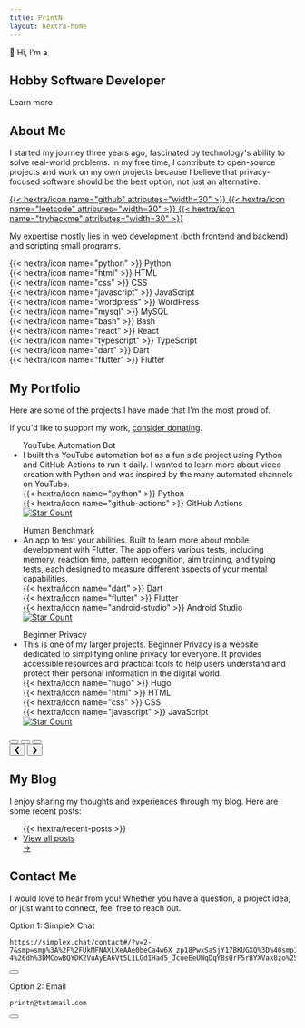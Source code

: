 ```yaml
---
title: PrintN
layout: hextra-home
---
```

<div class="nav-dots">
    <div class="nav-dot active" data-title="Home" data-target="home"></div>
    <div class="nav-dot" data-title="About" data-target="about"></div>
    <div class="nav-dot" data-title="Portfolio" data-target="portfolio"></div>
    <div class="nav-dot" data-title="Blog" data-target="blog"></div>
    <div class="nav-dot" data-title="Contact" data-target="contact"></div>
</div>

<section id="home">
    <div class="-hx-mt-20">
        <div class="hx-font-semibold hero-intro-text">👋 Hi, I'm a</div>
        <div class="rotating-text-wrapper hx-font-semibold">
            <h2 id="rotating-text">Hobby Software Developer</h2>
        </div>
    </div>
    <a onclick="learnMore();" class="learn-more-btn bounce">
        Learn more
    </a>
</section>

<section id="about">
    <div class="hx-container hx-text-center">
        <h2 class="hx-text-4xl hx-font-bold hx-mb-4">About Me</h2>
        <p class="hx-text-lg">
            I started my journey three years ago, fascinated by technology's ability to solve real-world problems. In my free time, I contribute to open-source projects and work on my own projects because I believe that privacy-focused software should be the best option, not just an alternative.
        </p>
        <div class="social-media hx-flex hx-flex-wrap hx-justify-center hx-gap-4 hx-my-1.5">
            <a href="https://github.com/PrintN" title="GitHub" target="_blank" rel="noopener noreferrer" class="hx-text-black dark:hx-text-white">
            {{< hextra/icon name="github" attributes="width=30" >}}
            </a>
            <a href="https://leetcode.com/PrintN" title="LeetCode" target="_blank" rel="noopener noreferrer" class="hx-text-black dark:hx-text-white">
            {{< hextra/icon name="leetcode" attributes="width=30" >}}
            </a>
            <a href="https://tryhackme.com/p/PrintN" title="TryHackMe" target="_blank" rel="noopener noreferrer" class="hx-text-black dark:hx-text-white">
            {{< hextra/icon name="tryhackme" attributes="width=30" >}}
            </a>
        </div>
        <p class="hx-text-lg">
            My expertise mostly lies in web development (both frontend and backend) and scripting small programs.
        </p>
        <div class="tech-icons hx-mt-2">
            <div class="icon-container">
                {{< hextra/icon name="python" >}}
                <span class="tooltip">Python</span>
            </div>
            <div class="icon-container">
                {{< hextra/icon name="html" >}}
                <span class="tooltip">HTML</span>
            </div>
            <div class="icon-container">
                {{< hextra/icon name="css" >}}
                <span class="tooltip">CSS</span>
            </div>
            <div class="icon-container">
                {{< hextra/icon name="javascript" >}}
                <span class="tooltip">JavaScript</span>
            </div>
            <div class="icon-container">
                {{< hextra/icon name="wordpress" >}}
                <span class="tooltip">WordPress</span>
            </div>
            <div class="icon-container">
                {{< hextra/icon name="mysql" >}}
                <span class="tooltip">MySQL</span>
            </div>
            <div class="icon-container">
                {{< hextra/icon name="bash" >}}
                <span class="tooltip">Bash</span>
            </div>
            <div class="icon-container">
                {{< hextra/icon name="react" >}}
                <span class="tooltip">React</span>
            </div>
            <div class="icon-container">
                {{< hextra/icon name="typescript" >}}
                <span class="tooltip">TypeScript</span>
            </div>
            <div class="icon-container">
                {{< hextra/icon name="dart" >}}
                <span class="tooltip">Dart</span>
            </div>
            <div class="icon-container">
                {{< hextra/icon name="flutter" >}}
                <span class="tooltip">Flutter</span>
            </div>
        </div>
    </div>
</section>

<section id="portfolio" class="portfolio-carousel">
    <div class="hx-container hx-text-center">
        <h2 class="hx-text-4xl hx-font-bold hx-mb-4">My Portfolio</h2>
        <p class="hx-text-lg hx-mb-6">
            Here are some of the projects I have made that I'm the most proud of.
        </p>
        <p class="hx-text-lg hx-mb-6">
            If you'd like to support my work, <a href="/donate">consider donating</a>.
        </p>
        <div class="carousel">
            <div class="slides">
                <div class="slide active">
                    <ul class="hx-list-disc hx-pl-5">
                        <span class="hx-text-2xl hx-font-bold">YouTube Automation Bot</span>
                        <li class="hx-mb-2">I built this YouTube automation bot as a fun side project using Python and GitHub Actions to run it daily. I wanted to learn more about video creation with Python and was inspired by the many automated channels on YouTube.</li>
                        <div class="tech-icons hx-mt-2">
                            <div class="icon-container">
                                {{< hextra/icon name="python" >}}
                                <span class="tooltip">Python</span>
                            </div>
                            <div class="icon-container">
                                {{< hextra/icon name="github-actions" >}}
                                <span class="tooltip">GitHub Actions</span>
                            </div>
                        </div>
                        <a href="https://github.com/PrintN/Youtube-Automation-Bot" target="_blank"><img src="https://img.shields.io/github/stars/PrintN/Youtube-Automation-Bot?style=social" alt="Star Count"></a>
                    </ul>
                </div>
                <div class="slide">
                    <ul class="hx-list-disc hx-pl-5">
                        <span class="hx-text-2xl hx-font-bold">Human Benchmark</span>
                        <li class="hx-mb-2">An app to test your abilities. Built to learn more about mobile development with Flutter. The app offers various tests, including memory, reaction time, pattern recognition, aim training, and typing tests, each designed to measure different aspects of your mental capabilities.</li>
                        <div class="tech-icons hx-mt-2">
                            <div class="icon-container">
                                {{< hextra/icon name="dart" >}}
                                <span class="tooltip">Dart</span>
                            </div>
                            <div class="icon-container">
                                {{< hextra/icon name="flutter" >}}
                                <span class="tooltip">Flutter</span>
                            </div>
                            <div class="icon-container">
                                {{< hextra/icon name="android-studio" >}}
                                <span class="tooltip">Android Studio</span>
                            </div>
                        </div>
                        <a href="https://github.com/PrintN/Human-Benchmark" target="_blank"><img src="https://img.shields.io/github/stars/PrintN/Human-Benchmark?style=social" alt="Star Count"></a>
                    </ul>
                </div>
                <div class="slide">
                    <ul class="hx-list-disc hx-pl-5">
                        <span class="hx-text-2xl hx-font-bold">Beginner Privacy</span>
                        <li class="hx-mb-2">This is one of my larger projects. Beginner Privacy is a website dedicated to simplifying online privacy for everyone. It provides accessible resources and practical tools to help users understand and protect their personal information in the digital world.</li>
                        <div class="tech-icons hx-mt-2">
                            <div class="icon-container">
                                {{< hextra/icon name="hugo" >}}
                                <span class="tooltip">Hugo</span>
                            </div>
                            <div class="icon-container">
                                {{< hextra/icon name="html" >}}
                                <span class="tooltip">HTML</span>
                            </div>
                            <div class="icon-container">
                                {{< hextra/icon name="css" >}}
                                <span class="tooltip">CSS</span>
                            </div>
                            <div class="icon-container">
                                {{< hextra/icon name="javascript" >}}
                                <span class="tooltip">JavaScript</span>
                            </div>
                        </div>
                        <a href="https://github.com/BeginnerPrivacy/beginnerprivacy.github.io" target="_blank"><img src="https://img.shields.io/github/stars/BeginnerPrivacy/beginnerprivacy.github.io?style=social" alt="Star Count"></a>
                    </ul>
                </div>
            </div>
            <div class="indicators">
                <button class="indicator active" aria-label="Go to slide 1"></button>
                <button class="indicator" aria-label="Go to slide 2"></button>
                <button class="indicator" aria-label="Go to slide 3"></button>
            </div>
        </div>
        <button class="carousel-button prev" aria-label="Previous slide">&#10094;</button>
        <button class="carousel-button next" aria-label="Next slide">&#10095;</button>
    </div>
</section>

<section id="blog">
    <div class="hx-container hx-text-center">
        <h2 class="hx-text-4xl hx-font-bold hx-mb-4">My Blog</h2>
        <p class="hx-text-lg hx-mb-6">
            I enjoy sharing my thoughts and experiences through my blog. Here are some recent posts:
        </p>
        <ul class="hx-list-disc hx-pl-5 hx-mb-2 hx-inline-flex hx-flex-wrap hx-justify-center">
            {{< hextra/recent-posts >}}
            <a href="/blog" class="hx-text-primary-600 hover:hx-text-primary-800"><li class="blog-post-card">View all posts<br><div class="blog-arrow">&rarr;</div></li></a>
        </ul>
    </div>
</section>

<section id="contact">
    <div class="hx-container hx-text-center">
        <h2 class="hx-text-4xl hx-font-bold hx-mb-4">Contact Me</h2>
        <p class="hx-text-lg hx-mb-6">
            I would love to hear from you! Whether you have a question, a project idea, or just want to connect, feel free to reach out.
        </p>
        <p>Option 1: SimpleX Chat</p>
        <div class="hextra-code-block hx-relative hx-m-0-auto hx-max-w-60vw hx-group/code">
            <div>
                <div class="highlight">
                    <pre tabindex="0" class="chroma"><code class="language-bash" data-lang="bash">https://simplex.chat/contact#/?v=2-7&smp=smp%3A%2F%2FUkMFNAXLXeAAe0beCa4w6X_zp18PwxSaSjY17BKUGXQ%3D%40smp12.simplex.im%2Fpp0TKpGjO4zqj42t8H2Mgxkm9J3zgure%23%2F%3Fv%3D1-4%26dh%3DMCowBQYDK2VuAyEA6Vt5L1LGdIHad5_JcoeEeUWqDqYBsQrF5rBYXVax8zo%253D%26q%3Dc%26srv%3Die42b5weq7zdkghocs3mgxdjeuycheeqqmksntj57rmejagmg4eor5yd.onion</code></pre>
                </div>
            </div>
            <div class="hextra-code-copy-btn-container hx-opacity-0 hx-transition group-hover/code:hx-opacity-100 hx-flex hx-gap-1 hx-absolute hx-m-[11px] hx-right-0 hx-top-0"><button class="hextra-code-copy-btn hx-group/copybtn hx-transition-all active:hx-opacity-50 hx-bg-primary-700/5 hx-border hx-border-black/5 hx-text-gray-600 hover:hx-text-gray-900 hx-rounded-md hx-p-1.5 dark:hx-bg-primary-300/10 dark:hx-border-white/10 dark:hx-text-gray-400 dark:hover:hx-text-gray-50" title="Copy code"><div class="copy-icon group-[.copied]/copybtn:hx-hidden hx-pointer-events-none hx-h-4 hx-w-4"></div><div class="success-icon hx-hidden group-[.copied]/copybtn:hx-block hx-pointer-events-none hx-h-4 hx-w-4"></div></button></div>
        </div>
        <p>Option 2: Email</p>
        <div class="hextra-code-block hx-relative hx-m-0-auto hx-max-w-60vw hx-group/code">
            <div>
                <div class="highlight">
                    <pre tabindex="0" class="chroma"><code class="language-bash" data-lang="bash">printn@tutamail.com</code></pre>
                </div>
            </div>
            <div class="hextra-code-copy-btn-container hx-opacity-0 hx-transition group-hover/code:hx-opacity-100 hx-flex hx-gap-1 hx-absolute hx-m-[11px] hx-right-0 hx-top-0"><button class="hextra-code-copy-btn hx-group/copybtn hx-transition-all active:hx-opacity-50 hx-bg-primary-700/5 hx-border hx-border-black/5 hx-text-gray-600 hover:hx-text-gray-900 hx-rounded-md hx-p-1.5 dark:hx-bg-primary-300/10 dark:hx-border-white/10 dark:hx-text-gray-400 dark:hover:hx-text-gray-50" title="Copy code"><div class="copy-icon group-[.copied]/copybtn:hx-hidden hx-pointer-events-none hx-h-4 hx-w-4"></div><div class="success-icon hx-hidden group-[.copied]/copybtn:hx-block hx-pointer-events-none hx-h-4 hx-w-4"></div></button></div>
        </div>
    </div>
</section>